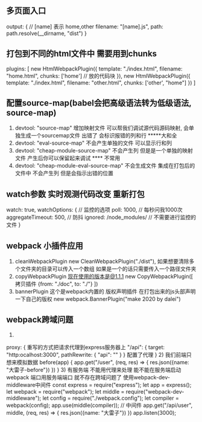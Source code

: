 ## 多页面入口
output: {
    // [name] 表示 home,other
    filename: "[name].js",
    path: path.resolve(__dirname, "dist")
}


## 打包到不同的html文件中 需要用到chunks
plugins: [
    new HtmlWebpackPlugin({
        template: "./index.html",
        filename: "home.html",
        chunks: ['home'] // 放的代码块
    }),
    new HtmlWebpackPlugin({
        template: "./index.html",
        filename: "other.html",
        chunks: ['other', "home"]
    })
]

## 配置source-map(babel会把高级语法转为低级语法, source-map)
1) devtool: "source-map" 增加映射文件 可以帮我们调试源代码源码映射, 会单独生成一个sourcemap文件 出错了 会标识报错的列和行 *****大和全
2) devtool: "eval-source-map" 不会产生单独的文件 可以显示行和列
3) devtool: "cheap-module-source-map" 不会产生列 但是是一个单独的映射文件 产生后你可以保留起来调试  **** 不常用
4) devtool: "cheap-module-eval-source-map"  不会生成文件 集成在打包后的文件中 不会产生列 但是会指示出错的位置


## watch参数 实时观测代码改变 重新打包
watch: true,
watchOptions: { // 监控的选项
    poll: 1000, // 每秒问我1000次
    aggregateTimeout: 500, // 防抖
    ignored: /node_modules/ // 不需要进行监控的文件
}

## webpack 小插件应用    
1) cleanWebpackPlugin 
new CleanWebpackPlugin("./dist"), 如果想要清除多个文件夹的目录可以传入一个数组 如果是一个的话只需要传入一个路径文件夹
2) copyWebpackPlugin 现在使用的版本是@1.1.1
new CopyWebpackPlugin([ 拷贝插件
    {from: "./doc", to: "./"}
])
3) bannerPlugin 这个是webpack内置的 版权声明插件 在打包出来的js头部声明一下自己的版权
new webpack.BannerPlugin("make 2020 by dalei")

## webpack跨域问题
1)
proxy: { 重写的方式把请求代理到express服务器上
    "/api": {
        target: "http:ocalhost:3000",
        pathRewrite: {
            "api": ""
        }
    } 配置了代理
}
2) 我们前端只想来模拟数据
before(app) {
    app.get("/user", (req, res) => {
        res.json({name: "大雷子-before"})
    })
}
3) 有服务端 不能用代理来处理 能不能在服务端启动webpack 端口用服务端端口 就不存在跨域问题了
使用webpack-dev-middleware中间件
const express = require("express");
let app = express();
let webpack = require("webpack");
let middle = require("webpack-dev-middleware");
let config = require("./webpack.config");
let compiler = webpack(config);
app.use(middle(compiler)); // 中间件
app.get("/api/user", middle, (req, res) => {
    res.json({name: "大雷子"})
})
app.listen(3000);

 






